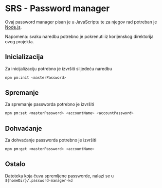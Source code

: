 # SRS - Password manager

Ovaj password manager pisan je u JavaScriptu te za njegov rad potreban je [Node.js](https://nodejs.org/en/).

Napomena: svaku naredbu potrebno je pokrenuti iz korijenskog direktorija ovog projekta.

## Inicializacija

Za inicijalizaciju potrebno je izvršiti slijedeću naredbu

```bash
npm pm:init <masterPassword>
```

## Spremanje

Za spremanje passworda potrebno je izvršiti

```bash
npm pm:set <masterPassword> <accountName> <accountPassword>
```

## Dohvaćanje

Za dohvaćanje passworda potrebno je izvršiti

```bash
npm pm:get <masterPassword> <accountName>
```

## Ostalo

Datoteka koja čuva spremljene passworde, nalazi se u `${homeDir}/.password-manager-kd`
